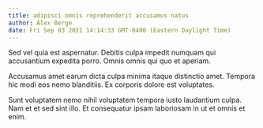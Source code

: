 ```yaml
---
title: adipisci omnis reprehenderit accusamus natus
author: Alex Berge
date: Fri Sep 03 2021 14:14:33 GMT-0400 (Eastern Daylight Time)
---
```

Sed vel quia est aspernatur. Debitis culpa impedit numquam qui accusantium expedita porro. Omnis omnis qui quo et aperiam.

 Accusamus amet earum dicta culpa minima itaque distinctio amet. Tempora hic modi eos nemo blanditiis. Ex corporis dolore est voluptates.

 Sunt voluptatem nemo nihil voluptatem tempora iusto laudantium culpa. Nam et et sed sint illo. Et consequatur ipsam laboriosam in ut et omnis et enim.